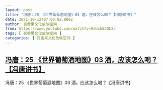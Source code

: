 ```yaml
---
layout: post
title: "冯唐：25 《世界葡萄酒地图》03 酒，应该怎么喝？【冯唐讲书】"
date: 2021-10-12T07:00:02.000Z
author: 百香果文化放映空间
from: https://www.youtube.com/watch?v=9aUxb8OQLSc
tags: [ 百香果文化放映空间 ]
categories: [ 百香果文化放映空间 ]
---
```

<!--1634022002000-->
[冯唐：25 《世界葡萄酒地图》03 酒，应该怎么喝？【冯唐讲书】](https://www.youtube.com/watch?v=9aUxb8OQLSc)
------

<div>
冯唐：25 《世界葡萄酒地图》03 酒，应该怎么喝？【冯唐讲书】
</div>
